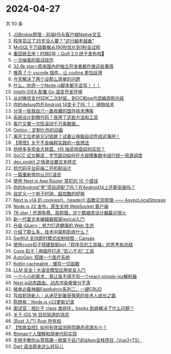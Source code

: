 # 2024-04-27

共 50 条

<!-- BEGIN JUEJIN -->
<!-- 最后更新时间 2024-04-27 00:01:10 +0800 -->
1. [JSBridge原理 - 前端H5与客户端Native交互](https://juejin.cn/post/7355117271213899776)
1. [程序员过了35岁没人要？“这行越老越香”](https://juejin.cn/post/7360928627633291290)
1. [MySQL千万级数据从190秒优化到1秒全过程](https://juejin.cn/post/7360984753463803930)
1. [重回铁王座！时隔5年！Quill 2.0 终于发布啦🎉](https://juejin.cn/post/7361284455535755299)
1. [一次操蛋的面试经历](https://juejin.cn/post/7361650229739716627)
1. [32.6k star🔥原来国内的独立开发者都在做这些事情](https://juejin.cn/post/7361683213280313394)
1. [推荐 7 个 vscode 插件，让 coding 更加丝滑](https://juejin.cn/post/7360947498943873051)
1. [今天解决了两个没那么简单的问题](https://juejin.cn/post/7360951254606675977)
1. [什么，你连一个Node.js脚本都不会写！！！](https://juejin.cn/post/7361687968519700514)
1. [Intellij IDEA 配置 Go 语言开发环境](https://juejin.cn/post/7359408423743766566)
1. [从对微信支付SDK二次封装，到OC和swift混编调用总结](https://juejin.cn/post/7359475637206040610)
1. [你的debug包在Android 14变卡了吗 ？｜ 得物技术](https://juejin.cn/post/7360597965637025801)
1. [分享一些我自己一直收藏的国外技术博客](https://juejin.cn/post/7361023886853931062)
1. [系统设计到撸代码？我用了这些方法和工具](https://juejin.cn/post/7359113303840407606)
1. [客户又要一次性滚动千万条数据...](https://juejin.cn/post/7360892717545521161)
1. [Option：定制化你的动画](https://juejin.cn/post/7359229698604810280)
1. [离开工位老是忘记锁屏？试着让电脑自动完成这事吧！](https://juejin.cn/post/7361041787378794531)
1. [【感悟】关于不良编程实践的一些想法](https://juejin.cn/post/7359405432802721855)
1. [仿拼多多现金大转盘，H5 抽奖转盘如何实现？](https://juejin.cn/post/7361323113156542490)
1. [SoCC 论文解读：字节跳动如何在大规模集群中进行统一资源调度](https://juejin.cn/post/7359118550114369570)
1. [dev_prokit 之快速设置文本样式](https://juejin.cn/post/7360605812287078427)
1. [低代码平台前端二开机制设计](https://juejin.cn/post/7359084330121674764)
1. [一篇重新带你认识C语言](https://juejin.cn/post/7359118871980785716)
1. [使用 Next.js App Router 常犯的 10 个错误](https://juejin.cn/post/7361204571828731956)
1. [你的Android“老”项目适配了吗？在Android14上还能安装吗？](https://juejin.cn/post/7359213228587122700)
1. [自定义一个电子时钟，超炫酷的好嘛](https://juejin.cn/post/7360951254606856201)
1. [Next.js v14 的 cookies()、header() 函数实现原理 ——  AsyncLocalStorage](https://juejin.cn/post/7360737180392996899)
1. [Node.js 22 发布，原生支持 WebSocket 客户端](https://juejin.cn/post/7361629576415838249)
1. [7K star！开源免费、高颜值，这个数据库设计器最近很火](https://juejin.cn/post/7361305594777518143)
1. [新一代富文本编辑器框架lexical入门](https://juejin.cn/post/7361257579697864755)
1. [升级 jQuery：努力打造健康的 Web 生态](https://juejin.cn/post/7361226435308929036)
1. [介绍了那么多，技术中架构到底什么？](https://juejin.cn/post/7360990621853138970)
1. [SwiftUI 支持即时模式绘制视图 - Canvas](https://juejin.cn/post/7359225201282613286)
1. [使用coze扣子搭建智能bot「程序员的工具箱」的思考和总结](https://juejin.cn/post/7361323113156755482)
1. [Coze 扣子 |  用插件打造 "匠心千刃" 工具 ](https://juejin.cn/post/7360961068166955049)
1. [AutoGen: 搭建一个医疗系统](https://juejin.cn/post/7359112089576767528)
1. [Kotlin cacheable - 缓存一切函数](https://juejin.cn/post/7359467530186883111)
1. [LLM 安全 | 大语言模型应用安全入门](https://juejin.cn/post/7361253974051602441)
1. [一个小小的需求，竟让我不得不写一个react-simple-jsx解析器](https://juejin.cn/post/7360903734853320756)
1. [Next.js动态路由、动态渲染傻傻分不清](https://juejin.cn/post/7361631167064457216)
1. [接单必备神器FastAdmin系列二，一键CRUD](https://juejin.cn/post/7361265011430703113)
1. [写给职场新人｜从迷茫到屡获殊荣的技术人成长之路](https://juejin.cn/post/7359203560167030794)
1. [陈随易：Node.js v22更新记录](https://juejin.cn/post/7361458685484826675)
1. [面试官：相比于 class 类组件，hooks 到底解决了什么问题？](https://juejin.cn/post/7360894458671513651)
1. [关于 iOS 18 目前知道的消息](https://juejin.cn/post/7360879734690168886)
1. [[Rust 入门] Rust 所有权 ](https://juejin.cn/post/7359405716089782283)
1. [【性能监控】如何有效监测网页静态资源大小？](https://juejin.cn/post/7360890020120641572)
1. [Bitmap个人理解和简单代码实现](https://juejin.cn/post/7359391403163041811)
1. [手把手教你从零搭建一款属于自己的dApp全栈项目（Vue3+TS）](https://juejin.cn/post/7360610656402833449)
1. [Dart 语法原来这么好玩儿](https://juejin.cn/post/7361096760449466406)
<!-- END JUEJIN -->